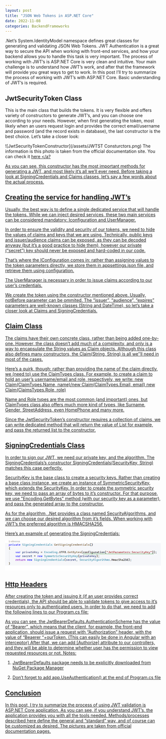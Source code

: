 ```yaml
---
layout: post
title: "JSON Web Tokens in ASP.NET Core"
date: 2022-11-08
categories: BackendFrameworks
---
```


.Net’s System.IdentityModel namespace defines great classes for generating and validating JSON Web Tokens. JWT Authentication is a great way to secure the API when working with front-end services, and how your backend allows you to handle this task is very important.
The process of working with JWT’s is ASP.NET Core is very clean and intuitive. Your main challenge is to understand how JWT’s work, and after that the framework will provide you great ways to get to work. In this post I’ll try to summarize the process of working with JWT’s with ASP.NET Core. Basic understanding of JWT’s is required. 

## JwtSecurityToken Class
This is the main class that builds the tokens. It is very flexible and offers variety of constructors to generate JWT’s, and you can choose one according to your needs. However, when first generating the token, most likely when an users request login and provides the correct email/username and password (and the record exists in database), the last constructor is the best choice. Let’s take a closer look:

![JwtSecurityTokenConstructor](/assets/JWTST Consturctors.png)
The information is this photo is taken from the official documentation site. You can check it <a href="https://learn.microsoft.com/en-us/dotnet/api/system.identitymodel.tokens.jwt.jwtsecuritytoken.-ctor?view=azure-dotnet#system-identitymodel-tokens-jwt-jwtsecuritytoken-ctor(system-string-system-string-system-collections-generic-ienumerable((system-security-claims-claim))-system-nullable((system-datetime))-system-nullable((system-datetime))-microsoft-identitymodel-tokens-signingcredentials)"> here </a?

As you can see, this constructor has the most important methods for generating a JWT, and most likely it’s all we’ll ever need. 
Before taking a look at SigningCredentials and Claims classes, let’s say a few words about the actual process.

## Creating the service for handling JWT’s
Usually, the best way is to define a single dedicated service that will handle the tokens. While we can inject desired services, these two main services can be considered mandatory: Iconfiguration and UserManager. 

In order to ensure the validity and security of our tokens, we need to hide the values of claims and keys that we are using. Technically, public keys and issuer/audience claims can be exposed, as they can be decoded anyway (but it’s a good practice to hide them), however our private (“secret”) key should never be exposed and hard-coded in our code.

That’s where the IConfiguration comes in: rather than assigning values to the token parameters directly, we store them in appsettings.json file, and retrieve them using configuration.

The UserManager is necessary in order to issue claims according to our user’s credentials.

We create the token using the constructor mentioned above. Usually, notBefore parameter can be ommited. The “issuer”, “audience”, “expires” parameters are well-known classes (String and DateTime), so let’s take a closer look at Claims and SigningCredentials.

## Claim Class
The claims have their own concrete class, rather than being added one-by-one. However, the class doesn’t add much of a complexity, and only is a way to encapsulate the String values as Claim objects. Although this class also defines many constructors, the Claim(String, String) is all we’’ll need in most of the cases.

Here’s a quirk, though: rather than providing the name of the claim directly, we (need to) use the ClaimTypes class. For example, to create a claim to hold an user’s username/email and role, respectively, we write:
    new Claim(ClaimTypes.Name, name)/new Claim(ClaimTypes.Email, email)
    new Claim(ClaimsTypes.Role, role)

Name and Role types are the most common (and important) ones, but ClaimTypes class also offers much more kind of types, like Surname, Gender, StreetAddress, even HomePhone and many more.

Since the JwtSecurityToken’s constructor requires a collection of claims, we can write dedicated method that will return the value of List<Claim> for example, and pass the returned list to the constructor.

## SigningCredentials Class

In order to sign our JWT, we need our private key, and the algorithm. The SigningCredentials’s constructor
    SigningCredentials(SecurityKey, String)
matches this case perfectly.

SecurityKey is the base class to create a security keys. Rather than creating a base class instance, we create an instance of SymmetricSecurityKey, which extends the SecurityKey.
In order to create the symmetric security key, we need to pass an array of bytes to it’s constructor. For that purpose, we use "Encoding.GetBytes" method (with our security key as a parameter), and pass the generated array to the constructor. 

As for the algorithm, .Net provides a class named SecurityAlgorithms, and we can choose our desired algorithm from it’s fields. When working with JWT’s the preferred algorithm is HMACSHA256.

Here’s an example of generating the SigningCredentials:
 
![SigningCredentials](/assets/SigningCredentials.png)

## Http Headers

  After creating the token and issuing it (if an user provides correct credentials), the API should be able to validate tokens to give access to it’s resources only to authenticated users. In order to do that, we need to add the following lines to our Program.cs file: 

As you can see, the JwtBearerDefaults.AuthenticationScheme has the value of “Bearer”, which means that the client, for example, the front-end application, should issue a request with  “Authorization” header, with the value of “Beaerer “+ourToken. (This can easily be done in Angular with an interceptor) After that, we can add [Authorize] attribute to our controllers, and they will be able to determine whether user has the permission to view requested resources or not.
Notes:
  
1)	JwtBearerDefaults package needs to be explicitly downloaded from NuGet Package Manager

2)	Don’t forget to add app.UseAuthentication() at the end of Program.cs file

## Conclusion
In this post, I try to summarize the process of using JWT validation is ASP.NET Core application. As you can see, if you understand JWT’s, the application provides you with all the tools needed. Methods/processes described here define the general and “standard” way, and of course can be customized as desired. 
The pictures are taken from <a href="https://learn.microsoft.com/en-us/docs/"> official documentation pages. </a>
